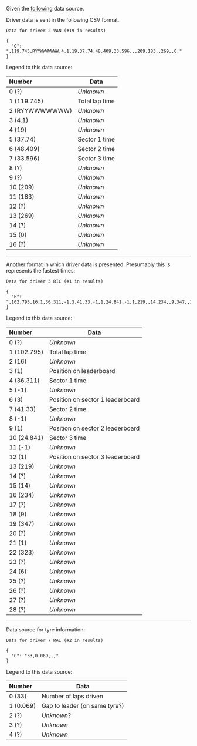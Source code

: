 Given the  [following](https://www.formula1.com/sp/static/f1/2018/live/Baku/Practice2/all.js) data source.

Driver data is sent in the following CSV format.

```
Data for driver 2 VAN (#19 in results)

{
  "O": ",119.745,RYYWWWWWWW,4.1,19,37.74,48.409,33.596,,,209,183,,269,,0,"
}
```
 
Legend to this data source:

| Number | Data |
| :--- | --- |
| 0 (?) | _Unknown_ |
| 1 (119.745) | Total lap time |
| 2 (RYYWWWWWWW) | _Unknown_ |
| 3 (4.1) | _Unknown_ |
| 4 (19) | _Unknown_ |
| 5 (37.74) | Sector 1 time |
| 6 (48.409) | Sector 2 time |
| 7 (33.596) | Sector 3 time |
| 8 (?) | _Unknown_ |
| 9 (?) | _Unknown_ |
| 10 (209) | _Unknown_ |
| 11 (183) | _Unknown_ |
| 12 (?) | _Unknown_ |
| 13 (269) | _Unknown_ |
| 14 (?) | _Unknown_ |
| 15 (0) | _Unknown_  |
| 16 (?) | _Unknown_ |

-----------------------

Another format in which driver data is presented. Presumably this is represents the fastest times:
```
Data for driver 3 RIC (#1 in results)

{
  "B": ",102.795,16,1,36.311,-1,3,41.33,-1,1,24.841,-1,1,219,,14,234,,9,347,,1,323,,6,,,,"
}
```

Legend to this data source:

| Number | Data |
| :--- | --- |
| 0 (?) | _Unknown_ |
| 1 (102.795) | Total lap time |
| 2 (16) | _Unknown_ |
| 3 (1) | Position on leaderboard |
| 4 (36.311) | Sector 1 time |
| 5 (-1) | _Unknown_  |
| 6 (3) | Position on sector 1 leaderboard |
| 7 (41.33) | Sector 2 time |
| 8 (-1) | _Unknown_ |
| 9 (1) | Position on sector 2 leaderboard |
| 10 (24.841) | Sector 3 time |
| 11 (-1) | _Unknown_ |
| 12 (1) | Position on sector 3 leaderboard |
| 13 (219) | _Unknown_ |
| 14 (?) | _Unknown_ |
| 15 (14) | _Unknown_  |
| 16 (234) | _Unknown_ |
| 17 (?) | _Unknown_ |
| 18 (9) | _Unknown_ |
| 19 (347) | _Unknown_ |
| 20 (?) | _Unknown_ |
| 21 (1) | _Unknown_ |
| 22 (323) | _Unknown_ |
| 23 (?) | _Unknown_ |
| 24 (6) | _Unknown_ |
| 25 (?) | _Unknown_ |
| 26 (?) | _Unknown_ |
| 27 (?) | _Unknown_ |
| 28 (?) | _Unknown_ |

------------------

Data source for tyre information:
```
Data for driver 7 RAI (#2 in results)

{
  "G": "33,0.069,,,"
}
```

Legend to this data source:

| Number | Data |
| :--- | --- |
| 0 (33) | Number of laps driven |
| 1 (0.069) | Gap to leader (on same tyre?) |
| 2 (?) | _Unknown_? |
| 3 (?) | _Unknown_ |
| 4 (?) | _Unknown_  |
